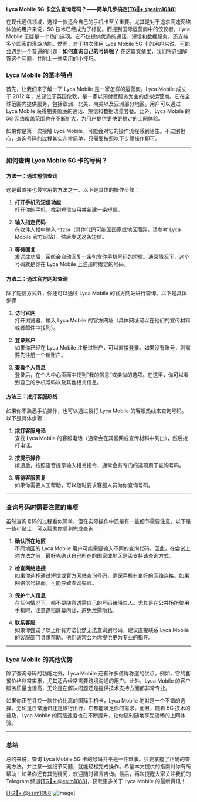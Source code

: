 **Lyca Mobile 5G 卡怎么查询号码？——简单几步搞定[[TG💪+ @esim1088](https://t.me/s/esim1088)]**

在现代通信领域，选择一款适合自己的手机卡至关重要。尤其是对于追求高速网络体验的用户来说，5G 技术已经成为了标配。而提到国际运营商中的佼佼者，Lyca Mobile 无疑是一个热门选项。它不仅提供优质的通话、短信和数据服务，还支持多个国家的漫游功能。然而，对于初次使用 Lyca Mobile 5G 卡的用户来说，可能会遇到一个普遍的问题：**如何查询自己的号码呢？** 在这篇文章里，我们将详细解答这个问题，并附上一些实用的小技巧。

### Lyca Mobile 的基本特点

首先，让我们来了解一下 Lyca Mobile 是一家怎样的运营商。Lyca Mobile 成立于 2012 年，总部位于英国伦敦，是一家以预付费服务为主的虚拟运营商。它在全球范围内提供服务，包括欧洲、北美、南美以及亚洲部分地区。用户可以通过 Lyca Mobile 获得物美价廉的通话、短信和数据流量套餐。此外，Lyca Mobile 的 5G 网络覆盖范围也在不断扩大，为用户提供更快更稳定的上网体验。

如果你是第一次接触 Lyca Mobile，可能会对它的操作流程感到陌生。不过别担心，查询号码的过程其实非常简单，只需要按照以下步骤操作即可。

---

### 如何查询 Lyca Mobile 5G 卡的号码？

#### 方法一：通过短信查询
这是最直接也最常用的方法之一。以下是具体的操作步骤：

1. **打开手机的短信功能**  
   打开你的手机，找到短信应用并新建一条短信。

2. **输入指定代码**  
   在收件人栏中输入 `*123#`（具体代码可能因国家或地区而异，请参考 Lyca Mobile 官方网站）。然后发送这条短信。

3. **等待回复**  
   发送成功后，系统会自动回复一条包含你手机号码的短信。通常情况下，这个号码就是你在 Lyca Mobile 上注册时绑定的号码。

#### 方法二：通过官方网站查询
除了短信方式外，你还可以通过 Lyca Mobile 的官方网站进行查询。以下是具体步骤：

1. **访问官网**  
   打开浏览器，输入 Lyca Mobile 的官方网址（具体网址可以在他们的宣传材料或者邮件中找到）。

2. **登录账户**  
   如果你已经在 Lyca Mobile 注册过账户，可以直接登录。如果没有账号，则需要先注册一个新账户。

3. **查看个人信息**  
   登录后，在个人中心页面中找到“我的信息”或类似的选项。在这里，你可以看到自己的手机号码以及其他相关信息。

#### 方法三：拨打客服热线
如果你不熟悉手机操作，也可以通过拨打 Lyca Mobile 的客服热线来查询号码。以下是具体步骤：

1. **拨打客服电话**  
   查找 Lyca Mobile 的客服电话（通常会在其官网或宣传材料中列出），然后拨打电话。

2. **按提示操作**  
   拨通后，按照语音提示输入相关指令，通常会有专门的选项用于查询号码。

3. **等待客服答复**  
   如果你需要人工帮助，可以随时要求客服人员为你查询号码。

---

### 查询号码时需要注意的事项

虽然查询号码的过程看似简单，但在实际操作中还是有一些细节需要注意。以下是一些小贴士，可以帮助你顺利完成查询：

1. **确认所在地区**  
   不同地区的 Lyca Mobile 用户可能需要输入不同的查询代码。因此，在尝试上述方法之前，最好先确认自己所在的国家或地区是否支持该查询方式。

2. **检查网络连接**  
   如果你选择通过短信或官方网站查询号码，确保手机有良好的网络连接。如果网络信号较弱，可能导致查询失败。

3. **保护个人信息**  
   在任何情况下，都不要随意透露自己的号码给陌生人。尤其是在公共场所使用手机时，注意遮挡屏幕内容，避免泄露隐私。

4. **联系客服**  
   如果你尝试了以上所有方法仍然无法查询到号码，建议直接联系 Lyca Mobile 的客服部门寻求帮助。他们通常会为你提供更为专业的指导。

---

### Lyca Mobile 的其他优势

除了查询号码的功能之外，Lyca Mobile 还有许多值得称道的优点。例如，它的套餐价格非常实惠，尤其适合经常需要跨境沟通的用户。此外，Lyca Mobile 的客户服务质量也很高，无论是在解决问题还是提供技术支持方面都非常专业。

如果你正在寻找一款性价比高的国际手机卡，Lyca Mobile 绝对是一个不错的选择。无论是日常通讯还是旅行出行，它都能满足你的需求。而且，随着 5G 技术的普及，Lyca Mobile 的网络速度也在不断提升，让你随时随地享受流畅的上网体验。

---

### 总结

总的来说，查询 Lyca Mobile 5G 卡的号码并不是一件难事。只要掌握了正确的查询方法，并注意一些细节问题，就能轻松完成操作。希望本文提供的指南对你有所帮助！如果你还有其他疑问，欢迎随时留言咨询。最后，再次提醒大家关注我们的 Telegram 频道[[TG💪+ @esim1088](https://t.me/s/esim1088)]，获取更多关于 Lyca Mobile 的最新资讯！

[[TG💪+ @esim1088](https://t.me/s/esim1088) ![Image](https://i.postimg.cc/4NQfJmqS/Snipaste-2025-05-13-00-14-12.png)]